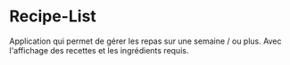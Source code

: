 # Recipe-List
Application qui permet de gérer les repas sur une semaine / ou plus. Avec l'affichage des recettes et les ingrédients requis.
